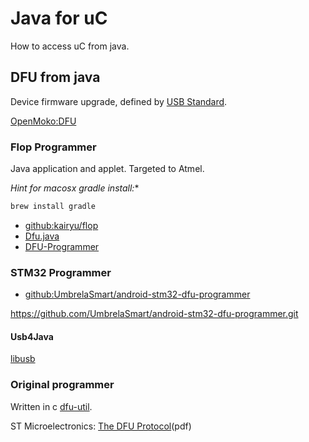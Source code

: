 # Java for uC

How to access uC from java.

## DFU from java

Device firmware upgrade, defined by [USB Standard](http://www.usb.org/developers/docs/devclass_docs/DFU_1.1.pdf).

[OpenMoko:DFU](http://wiki.openmoko.org/wiki/USB_DFU_-_The_USB_Device_Firmware_Upgrade_standard)

### Flop Programmer

Java application and applet. Targeted to Atmel.

*Hint for macosx gradle install:**

```bash
brew install gradle
```

* [github:kairyu/flop](https://github.com/kairyu/flop)
* [Dfu.java](https://github.com/kairyu/flop/blob/master/programmer/src/main/java/com/github/kairyu/flop/programmer/dfu/Dfu.java)
* [DFU-Programmer](https://dfu-programmer.github.io/)

### STM32 Programmer

* [github:UmbrelaSmart/android-stm32-dfu-programmer](https://github.com/UmbrelaSmart/android-stm32-dfu-programmer)

https://github.com/UmbrelaSmart/android-stm32-dfu-programmer.git

#### Usb4Java

[libusb](http://usb4java.org/quickstart/libusb.html)

### Original programmer

Written in c [dfu-util](https://github.com/dsigma/dfu-util).

ST Microelectronics: [The DFU Protocol](http://www.st.com/content/ccc/resource/technical/document/application_note/6a/17/92/02/58/98/45/0c/CD00264379.pdf/files/CD00264379.pdf/jcr:content/translations/en.CD00264379.pdf)(pdf)
